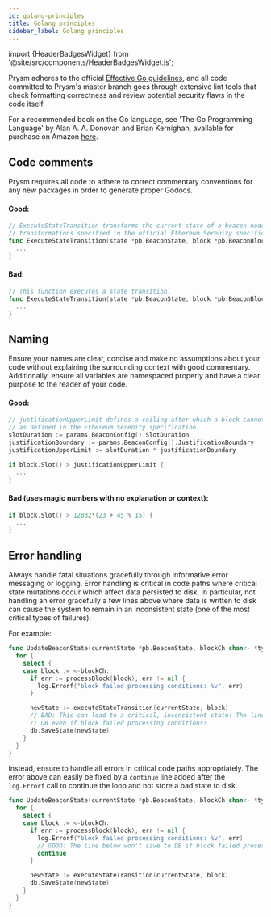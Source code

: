 ```yaml
---
id: golang-principles
title: Golang principles
sidebar_label: Golang principles
---
```


import {HeaderBadgesWidget} from '@site/src/components/HeaderBadgesWidget.js';

<HeaderBadgesWidget />

Prysm adheres to the official [Effective Go guidelines](https://golang.org/doc/effective_go.html), and all code committed to Prysm's master branch goes through extensive lint tools that check formatting correctness and review potential security flaws in the code itself.

For a recommended book on the Go language, see 'The Go Programming Language' by Alan A. A. Donovan and Brian Kernighan, available for purchase on Amazon [here](https://www.amazon.com/Programming-Language-Addison-Wesley-Professional-Computing/dp/0134190440).

## Code comments

Prysm requires all code to adhere to correct commentary conventions for any new packages in order to generate proper Godocs.

#### Good:

```go
// ExecuteStateTransition transforms the current state of a beacon node by applying the
// transformations specified in the official Ethereum Serenity specification.
func ExecuteStateTransition(state *pb.BeaconState, block *pb.BeaconBlock) (*pb.BeaconState, error) {
  ...
}
```

#### Bad:

```go
// This function executes a state transition.
func ExecuteStateTransition(state *pb.BeaconState, block *pb.BeaconBlock) (*pb.BeaconState, error) {
  ...
}
```

## Naming

Ensure your names are clear, concise and make no assumptions about your code without explaining the surrounding context with good commentary. Additionally, ensure all variables are namespaced properly and have a clear purpose to the reader of your code.

#### Good:

```go
// justificationUpperLimit defines a ceiling after which a block cannot pass processing conditions
// as defined in the Ethereum Serenity specification.
slotDuration := params.BeaconConfig().SlotDuration
justificationBoundary := params.BeaconConfig().JustificationBoundary
justificationUpperLimit := slotDuration * justificationBoundary

if block.Slot() > justificationUpperLimit {
  ...
}
```

#### Bad (uses magic numbers with no explanation or context):

```go
if block.Slot() > 12032*(23 + 45 % 15) {
  ...
}
```

## Error handling

Always handle fatal situations gracefully through informative error messaging or logging. Error handling is critical in code paths where critical state mutations occur which affect data persisted to disk. In particular, not handling an error gracefully a few lines above where data is written to disk can cause the system to remain in an inconsistent state (one of the most critical types of failures).

For example:

```go
func UpdateBeaconState(currentState *pb.BeaconState, blockCh chan<- *types.Block) {
  for {
    select {
    case block := <-blockCh:
      if err := processBlock(block); err != nil {
        log.Errorf("block failed processing conditions: %v", err)
      }

      newState := executeStateTransition(currentState, block)
      // BAD: This can lead to a critical, inconsistent state! The line below will save to DB
      // DB even if block failed processing conditions!
      db.SaveState(newState)
    }
  }
}
```

Instead, ensure to handle all errors in critical code paths appropriately. The error above can easily be fixed by a `continue` line added after the `log.Errorf` call to continue the loop and not store a bad state to disk.

```go
func UpdateBeaconState(currentState *pb.BeaconState, blockCh chan<- *types.Block) {
  for {
    select {
    case block := <-blockCh:
      if err := processBlock(block); err != nil {
        log.Errorf("block failed processing conditions: %v", err)
        // GOOD: The line below won't save to DB if block failed processing conditions.
        continue
      }

      newState := executeStateTransition(currentState, block)
      db.SaveState(newState)
    }
  }
}
```
